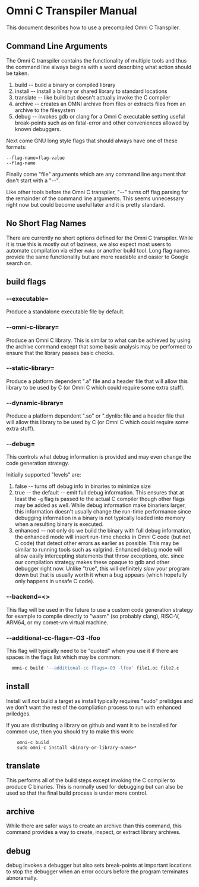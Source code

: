 # Omni C Transpiler Manual

This document describes how to use a precompiled Omni C Transpiler.

## Command Line Arguments

The Omni C transpiler contains the functionality of multiple tools and
thus the command line always begins with a word describing what action
should be taken.

1. build -- build a binary or compiled library
1. install -- install a binary or shared library to standard locations
1. translate -- like build but doesn't actually invoke the C compiler
1. archive -- creates an OMNI archive from files or extracts files
   from an archive to the filesystem
1. debug -- invokes gdb or clang for a Omni C executable setting
   useful break-points such as on fatal-error and other conveniences
   allowed by known debuggers.

Next come GNU long style flags that should always have one of these
formats:

```
--flag-name=flag-value
--flag-name
```

Finally come "file" arguments which are any command line argument that
don't start with a "--".

Like other tools before the Omni C transpiler, "--" turns off flag
parsing for the remainder of the command line arguments. This seems
unnecessary right now but could become useful later and it is pretty
standard.

## No Short Flag Names

There are currently no short options defined for the Omni C
transpiler. While it is true this is mostly out of laziness, we also
expect most users to automate compilation via either `make` or another
build tool. Long flag names provide the same functionality but are
more readable and easier to Google search on.

## build flags

### --executable=<file-path>

Produce a standalone executable file by default.

### --omni-c-library=<file-path>

Produce an Omni C library. This is similar to what can be achieved by
using the archive command except that some basic analysis may be
performed to ensure that the library passes basic checks.

### --static-library=<file-path>

Produce a platform dependent ".a" file and a header file that will
allow this library to be used by C (or Omni C which could require some
extra stuff).

### --dynamic-library=<file-path>

Produce a platform dependent ".so" or ".dynlib: file and a header file
that will allow this library to be used by C (or Omni C which could
require some extra stuff).

### --debug=<LEVEL>

This controls what debug information is provided and may even change
the code generation strategy.

Initially supported "levels" are:

1. false -- turns off debug info in binaries to minimize size
1. true -- the default -- emit full debug information. This ensures
   that at least the `-g` flag is passed to the actual C compiler
   though other flags may be added as well. While debug information
   make binariers larger, this information doesn't usually change the
   run-time performance since debugging information in a binary is not
   typically loaded into memory when a resulting binary is executed.
1. enhanced -- not only do we build the binary with full debug
   information, the enhanced mode will insert run-time checks in Omni
   C code (but not C code) that detect other errors as earlier as
   possible. This may be similar to running tools such as
   valgrind. Enhanced debug mode will allow easily intercepting
   statements that throw exceptions, etc. since our compilation
   strategy makes these opaque to gdb and other debugger right
   now. Unlike "true", this will definitely *slow* your program down
   but that is usually worth it when a bug appears (which hopefully
   only happens in unsafe C code).

### --backend=<>

This flag will be used in the future to use a custom code generation
strategy for example to compile directly to "wasm" (so probably
clang), RISC-V, ARM64, or my comet-vm virtual machine.

### --additional-cc-flags=-O3 -lfoo

This flag will typically need to be "quoted" when you use it if there
are spaces in the flags list which may be common:

```bash
  omni-c build '--additional-cc-flags=-O3 -lfoo' file1.oc file2.c
```

## install

Install will *not* build a target as install typically requires "sudo"
prelidges and we don't want the rest of the compliation process to run
with enhanced priledges.

If you are distributing a library on github and want it to be
installed for common use, then you should try to make this work:

```
    omni-c build
    sudo omni-c install <binary-or-library-name>*
```

## translate

This performs all of the build steps except invoking the C compiler to
produce C binaries. This is normally used for debugging but can also
be used so that the final build process is under more control.

## archive

While there are safer ways to create an archive than this command,
this command provides a way to create, inspect, or extract library
archives.

## debug

debug invokes a debugger but also sets break-points at important
locations to stop the debugger when an error occurs before the program
terminates abnoramally.
